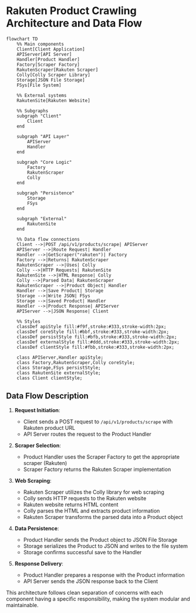 # Rakuten Product Crawling Architecture and Data Flow

```mermaid
flowchart TD
    %% Main components
    Client[Client Application]
    APIServer[API Server]
    Handler[Product Handler]
    Factory[Scraper Factory]
    RakutenScraper[Rakuten Scraper]
    Colly[Colly Scraper Library]
    Storage[JSON File Storage]
    FSys[File System]

    %% External systems
    RakutenSite[Rakuten Website]

    %% Subgraphs
    subgraph "Client"
        Client
    end

    subgraph "API Layer"
        APIServer
        Handler
    end

    subgraph "Core Logic"
        Factory
        RakutenScraper
        Colly
    end

    subgraph "Persistence"
        Storage
        FSys
    end

    subgraph "External"
        RakutenSite
    end

    %% Data flow connections
    Client -->|POST /api/v1/products/scrape| APIServer
    APIServer -->|Route Request| Handler
    Handler -->|GetScraper("rakuten")| Factory
    Factory -->|Returns| RakutenScraper
    RakutenScraper -->|Uses| Colly
    Colly -->|HTTP Requests| RakutenSite
    RakutenSite -->|HTML Response| Colly
    Colly -->|Parsed Data| RakutenScraper
    RakutenScraper -->|Product Object| Handler
    Handler -->|Save Product| Storage
    Storage -->|Write JSON| FSys
    Storage -->|Saved Product| Handler
    Handler -->|Product Response| APIServer
    APIServer -->|JSON Response| Client

    %% Styles
    classDef apiStyle fill:#f9f,stroke:#333,stroke-width:2px;
    classDef coreStyle fill:#bbf,stroke:#333,stroke-width:2px;
    classDef persistStyle fill:#bfb,stroke:#333,stroke-width:2px;
    classDef externalStyle fill:#ddd,stroke:#333,stroke-width:2px;
    classDef clientStyle fill:#fbb,stroke:#333,stroke-width:2px;

    class APIServer,Handler apiStyle;
    class Factory,RakutenScraper,Colly coreStyle;
    class Storage,FSys persistStyle;
    class RakutenSite externalStyle;
    class Client clientStyle;
```

## Data Flow Description

1. **Request Initiation**:

   - Client sends a POST request to `/api/v1/products/scrape` with Rakuten product URL
   - API Server routes the request to the Product Handler

2. **Scraper Selection**:

   - Product Handler uses the Scraper Factory to get the appropriate scraper (Rakuten)
   - Scraper Factory returns the Rakuten Scraper implementation

3. **Web Scraping**:

   - Rakuten Scraper utilizes the Colly library for web scraping
   - Colly sends HTTP requests to the Rakuten website
   - Rakuten website returns HTML content
   - Colly parses the HTML and extracts product information
   - Rakuten Scraper transforms the parsed data into a Product object

4. **Data Persistence**:

   - Product Handler sends the Product object to JSON File Storage
   - Storage serializes the Product to JSON and writes to the file system
   - Storage confirms successful save to the Handler

5. **Response Delivery**:
   - Product Handler prepares a response with the Product information
   - API Server sends the JSON response back to the Client

This architecture follows clean separation of concerns with each component having a specific responsibility, making the system modular and maintainable.
